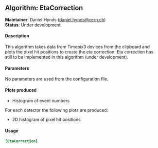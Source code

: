 ## Algorithm: EtaCorrection
**Maintainer**: Daniel Hynds (<daniel.hynds@cern.ch>)   
**Status**: Under development

#### Description
This algorithm takes data from Timepix3 devices from the clipboard and plots the pixel hit positions to create the eta correction. Eta correction has still to be implemented in this algorithm (under development).

#### Parameters
No parameters are used from the configuration file.

#### Plots produced
* Histogram of event numbers 

For each detector the following plots are produced:
* 2D histogram of pixel hit positions

#### Usage
```toml
[EtaCorrection]

```
